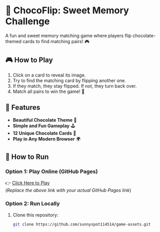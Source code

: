 # 🍫 ChocoFlip: Sweet Memory Challenge

A fun and sweet memory matching game where players flip chocolate-themed cards to find matching pairs! 🎮

## 🎮 How to Play
1. Click on a card to reveal its image.
2. Try to find the matching card by flipping another one.
3. If they match, they stay flipped. If not, they turn back over.
4. Match all pairs to win the game! 🎉

## 🌟 Features
- **Beautiful Chocolate Theme** 🍫  
- **Simple and Fun Gameplay** 🕹️  
- **12 Unique Chocolate Cards** 🍬  
- **Play in Any Modern Browser** 🌍  

## 🚀 How to Run
### Option 1: Play Online (GitHub Pages)
👉 [Click Here to Play](https://your-username.github.io/game-assets/)  
(*Replace the above link with your actual GitHub Pages link*)

### Option 2: Run Locally
1. Clone this repository:
   ```bash
   git clone https://github.com/sunnyspot114514/game-assets.git
